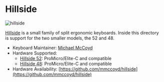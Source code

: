 # Hillside

![hillside](https://imgur.com/4POduewh.png)

[Hillside](https://github.com/mmccoyd/hillside)
 is a small family of split ergonomic keyboards.
Inside this directory is support for the two smaller models, 
  the 52 and 48.

* Keyboard Maintainer: [Michael McCoyd](https://github.com/mmccoyd)
* Hardware Supported:
    * [Hillside 52](https://github.com/qmk/qmk_firmware/blob/master/keyboards/hillside/52): ProMicro/Elite-C and compatible
    * [Hillside 48](https://github.com/qmk/qmk_firmware/blob/master/keyboards/hillside/48): ProMicro/Elite-C and compatible
* Hardware Availability: [https://github.com/mmccoyd/hillside](https://github.com/mmccoyd/hillside)

